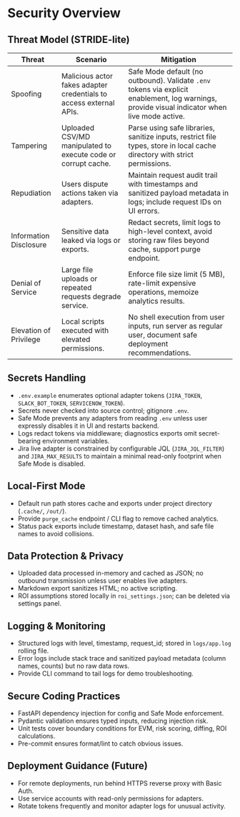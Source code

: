# Security Overview

## Threat Model (STRIDE-lite)
| Threat | Scenario | Mitigation |
| ------ | -------- | ---------- |
| Spoofing | Malicious actor fakes adapter credentials to access external APIs. | Safe Mode default (no outbound). Validate `.env` tokens via explicit enablement, log warnings, provide visual indicator when live mode active. |
| Tampering | Uploaded CSV/MD manipulated to execute code or corrupt cache. | Parse using safe libraries, sanitize inputs, restrict file types, store in local cache directory with strict permissions. |
| Repudiation | Users dispute actions taken via adapters. | Maintain request audit trail with timestamps and sanitized payload metadata in logs; include request IDs on UI errors. |
| Information Disclosure | Sensitive data leaked via logs or exports. | Redact secrets, limit logs to high-level context, avoid storing raw files beyond cache, support purge endpoint. |
| Denial of Service | Large file uploads or repeated requests degrade service. | Enforce file size limit (5 MB), rate-limit expensive operations, memoize analytics results. |
| Elevation of Privilege | Local scripts executed with elevated permissions. | No shell execution from user inputs, run server as regular user, document safe deployment recommendations.

## Secrets Handling
- `.env.example` enumerates optional adapter tokens (`JIRA_TOKEN`, `SLACK_BOT_TOKEN`, `SERVICENOW_TOKEN`).
- Secrets never checked into source control; gitignore `.env`.
- Safe Mode prevents any adapters from reading `.env` unless user expressly disables it in UI and restarts backend.
- Logs redact tokens via middleware; diagnostics exports omit secret-bearing environment variables.
- Jira live adapter is constrained by configurable JQL (`JIRA_JQL_FILTER`) and `JIRA_MAX_RESULTS` to maintain a minimal read-only footprint when Safe Mode is disabled.

## Local-First Mode
- Default run path stores cache and exports under project directory (`.cache/`, `/out/`).
- Provide `purge_cache` endpoint / CLI flag to remove cached analytics.
- Status pack exports include timestamp, dataset hash, and safe file names to avoid collisions.

## Data Protection & Privacy
- Uploaded data processed in-memory and cached as JSON; no outbound transmission unless user enables live adapters.
- Markdown export sanitizes HTML; no active scripting.
- ROI assumptions stored locally in `roi_settings.json`; can be deleted via settings panel.

## Logging & Monitoring
- Structured logs with level, timestamp, request_id; stored in `logs/app.log` rolling file.
- Error logs include stack trace and sanitized payload metadata (column names, counts) but no raw data rows.
- Provide CLI command to tail logs for demo troubleshooting.

## Secure Coding Practices
- FastAPI dependency injection for config and Safe Mode enforcement.
- Pydantic validation ensures typed inputs, reducing injection risk.
- Unit tests cover boundary conditions for EVM, risk scoring, diffing, ROI calculations.
- Pre-commit ensures format/lint to catch obvious issues.

## Deployment Guidance (Future)
- For remote deployments, run behind HTTPS reverse proxy with Basic Auth.
- Use service accounts with read-only permissions for adapters.
- Rotate tokens frequently and monitor adapter logs for unusual activity.
